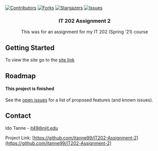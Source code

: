 <!--
*** Thanks for checking out the Best-README-Template. If you have a suggestion
*** that would make this better, please fork the repo and create a pull request
*** or simply open an issue with the tag "enhancement".
*** Thanks again! Now go create something AMAZING! :D
***
***
***
*** To avoid retyping too much info. Do a search and replace for the following:
*** github_username, repo_name, twitter_handle, email, project_title, project_description
-->



<!-- PROJECT SHIELDS -->
<!--
*** I'm using markdown "reference style" links for readability.
*** Reference links are enclosed in brackets [ ] instead of parentheses ( ).
*** See the bottom of this document for the declaration of the reference variables
*** for contributors-url, forks-url, etc. This is an optional, concise syntax you may use.
*** https://www.markdownguide.org/basic-syntax/#reference-style-links
-->
[![Contributors][contributors-shield]][contributors-url]
[![Forks][forks-shield]][forks-url]
[![Stargazers][stars-shield]][stars-url]
[![Issues][issues-shield]][issues-url]

<h3 align="center">IT 202 Assignment 2</h3>

<p align="center">
    This was for an assignment for my IT 202 (Spring '21) course
</p>

<!-- GETTING STARTED -->
## Getting Started

To view the site go to the [site link](https://web.njit.edu/~it49/it202/assignment_2/)


<!-- ROADMAP -->
## Roadmap

#### This project is finished

See the [open issues](https://github.com/itanne99/IT202-Assignment-2/issues) for a list of proposed features (and known issues).



<!-- CONTACT -->
## Contact

Ido Tanne - it49@njit.edu

Project Link: [https://github.com/itanne99/IT202-Assignment-2](https://github.com/itanne99/IT202-Assignment-2)



<!-- MARKDOWN LINKS & IMAGES -->
<!-- https://www.markdownguide.org/basic-syntax/#reference-style-links -->
[contributors-shield]: https://img.shields.io/github/contributors/itanne99/IT202-Assignment-2.svg?style=for-the-badge
[contributors-url]: https://github.com/itanne99/IT202-Assignment-2/graphs/contributors
[forks-shield]: https://img.shields.io/github/forks/itanne99/IT202-Assignment-2.svg?style=for-the-badge
[forks-url]: https://github.com/itanne99/IT202-Assignment-2/network/members
[stars-shield]: https://img.shields.io/github/stars/itanne99/IT202-Assignment-2.svg?style=for-the-badge
[stars-url]: https://github.com/itanne99/IT202-Assignment-2/stargazers
[issues-shield]: https://img.shields.io/github/issues/itanne99/IT202-Assignment-2.svg?style=for-the-badge
[issues-url]: https://github.com/itanne99/IT202-Assignment-2/issues
[license-shield]: https://img.shields.io/github/license/itanne99/IT202-Assignment-2.svg?style=for-the-badge
[license-url]: https://github.com/itanne99/IT202-Assignment-2/blob/master/LICENSE.txt
[linkedin-shield]: https://img.shields.io/badge/-LinkedIn-black.svg?style=for-the-badge&logo=linkedin&colorB=555
[linkedin-url]: https://linkedin.com/in/github_username
